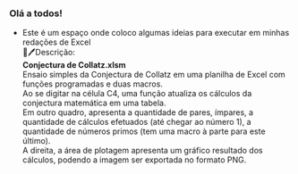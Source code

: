 ### Olá a todos!
* Este é um espaço onde coloco algumas ideias para executar em minhas redações de Excel<br>
📃🖊Descrição:<br>
<b>Conjectura de Collatz.xlsm</b><br>
Ensaio simples da Conjectura de Collatz em uma planilha de Excel com funções programadas e duas macros.<br>
Ao se digitar na célula C4, uma função atualiza os cálculos da conjectura matemática em uma tabela.<br>
Em outro quadro, apresenta a quantidade de pares, ímpares, a quantidade de cálculos efetuados (até chegar ao número 1), a quantidade de números primos (tem uma macro à parte para este último).<br>
A direita, a área de plotagem apresenta um gráfico resultado dos cálculos, podendo a imagem ser exportada no formato PNG.<br>
